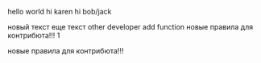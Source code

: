 hello world
hi karen
hi bob/jack


новый текст
еще текст
other developer add function
новые правила для контрибюта!!!
1

новые правила для контрибюта!!!
